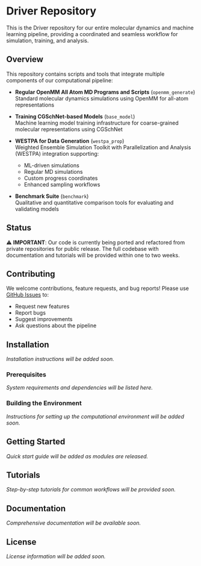 # Driver Repository

This is the Driver repository for our entire molecular dynamics and machine learning pipeline, providing a coordinated and seamless workflow for simulation, training, and analysis.

## Overview

This repository contains scripts and tools that integrate multiple components of our computational pipeline:

* **Regular OpenMM All Atom MD Programs and Scripts** (`openmm_generate`)  
  Standard molecular dynamics simulations using OpenMM for all-atom representations

* **Training CGSchNet-based Models** (`base_model`)  
  Machine learning model training infrastructure for coarse-grained molecular representations using CGSchNet

* **WESTPA for Data Generation** (`westpa_prop`)  
  Weighted Ensemble Simulation Toolkit with Parallelization and Analysis (WESTPA) integration supporting:
  - ML-driven simulations
  - Regular MD simulations
  - Custom progress coordinates
  - Enhanced sampling workflows

* **Benchmark Suite** (`benchmark`)  
  Qualitative and quantitative comparison tools for evaluating and validating models

## Status

⚠️ **IMPORTANT**: Our code is currently being ported and refactored from private repositories for public release. The full codebase with documentation and tutorials will be provided within one to two weeks.

## Contributing

We welcome contributions, feature requests, and bug reports! Please use [GitHub Issues](../../issues) to:
- Request new features
- Report bugs
- Suggest improvements
- Ask questions about the pipeline

## Installation

*Installation instructions will be added soon.*

### Prerequisites

*System requirements and dependencies will be listed here.*

### Building the Environment

*Instructions for setting up the computational environment will be added soon.*

## Getting Started

*Quick start guide will be added as modules are released.*

## Tutorials

*Step-by-step tutorials for common workflows will be provided soon.*

## Documentation

*Comprehensive documentation will be available soon.*

## License

*License information will be added soon.*

